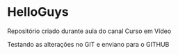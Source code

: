 # HelloGuys
 Repositório criado durante aula do canal Curso em Vídeo

 Testando as alterações no GIT e enviano para o GITHUB
